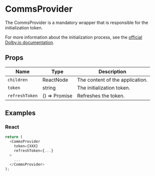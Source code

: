 # CommsProvider

The CommsProvider is a mandatory wrapper that is responsible for the initialization token. 

For more information about the initialization process, see the [official Dolby.io documentation](https://docs.dolby.io/communications-apis/docs/initializing-javascript#initialize-the-sdk).

## Props

| Name | Type | Description |
|-------------| ------------- | ----- |
| `children` | ReactNode | The content of the application. |
| `token` | string | The initialization token. |
| `refreshToken` | () => Promise<string> | Refreshes the token. |


## Examples

### React

```javascript
return (
  <CommsProvider
    token={XXX}
    refreshToken={...}
  >
    ...
  </CommsProvider>
);
```
